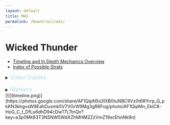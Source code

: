 ```yaml
---
layout: default
title: M4S
permalink: /Dawntrail/m4s/
---
```

# Wicked Thunder

- [Timeline and In Depth Mechanics Overview](indepth)
- [Index of Possible Strats](strats)

<details><summary><font size="4" color="LightBlue">Video Guides</font></summary>
  <details><summary>Yukizuri</summary>
  {% include youtube.html id="lIEETAuBazI" %}
  </details>
  <details><summary>Hector</summary>
  {% include youtube.html id="xEX0kAIfTKo" %}
  </details>
  <details><summary>MTQ</summary>
  {% include youtube.html id="WaE-bWtApdM" %}
  </details>
  <details><summary>Rinon</summary>
  {% include youtube.html id="1lrk5FbNIPc" %}
  </details>
  <details><summary>Rainesama</summary>
  {% include youtube.html id="KsNzV_WFuU8" %}
  </details>
</details>
<br>
<details markdown=block>
  <summary><font size="4" color="LightBlue">Markers</font></summary>
  # Ensure you use the correct set of markers for the Sunrise Sabbath strat you are doing!!
  ```json
  {"Name":"M4S HUNT","MapID":992,
  "A":{"X":100.016,"Y":0.001,"Z":90.079,"ID":0,"Active":true},
  "B":{"X":110.085,"Y":0.0,"Z":99.914,"ID":1,"Active":true},
  "C":{"X":100.007,"Y":0.0,"Z":110.176,"ID":2,"Active":true},
  "D":{"X":89.93,"Y":0.0,"Z":100.102,"ID":3,"Active":true},
  "One":{"X":106.953,"Y":0.0,"Z":93.148,"ID":4,"Active":true},
  "Two":{"X":107.073,"Y":0.0,"Z":107.101,"ID":5,"Active":true},
  "Three":{"X":92.869,"Y":0.0,"Z":107.09,"ID":6,"Active":true},
  "Four":{"X":93.042,"Y":0.001,"Z":93.055,"ID":7,"Active":true}}
  ```
  ```json
  {"Name":"M4S MID BAITS","MapID":992,
  "A":{"X":92.601,"Y":0.001,"Z":92.602,"ID":0,"Active":true},
  "B":{"X":107.316,"Y":0.001,"Z":92.733,"ID":1,"Active":true},
  "C":{"X":107.106,"Y":0.0,"Z":107.099,"ID":2,"Active":true},
  "D":{"X":92.671,"Y":0.0,"Z":107.34,"ID":3,"Active":true},
  "One":{"X":91.0,"Y":0.0,"Z":156.0,"ID":4,"Active":true},
  "Two":{"X":109.0,"Y":0.0,"Z":156.0,"ID":5,"Active":true},
  "Three":{"X":109.0,"Y":0.0,"Z":174.0,"ID":6,"Active":true},
  "Four":{"X":91.0,"Y":0.001,"Z":174.0,"ID":7,"Active":true}}
  ```
</details>
[![](timeline.png)](https://photos.google.com/share/AF1QipN5s3IXB0tuNBC9Vz0t6RYrrp_Q_pkKN3khgvsW8EahDusmk5V7VGrW9Mg3gR8Fog/photo/AF1QipMn_EklC8-HoG_C_t_DfLu6dhD94cDwT7LTtnQv?key=a3p0Mk83T3NSNW5WdXZhMHM2ZzVmZ19scEhnNk9n)
